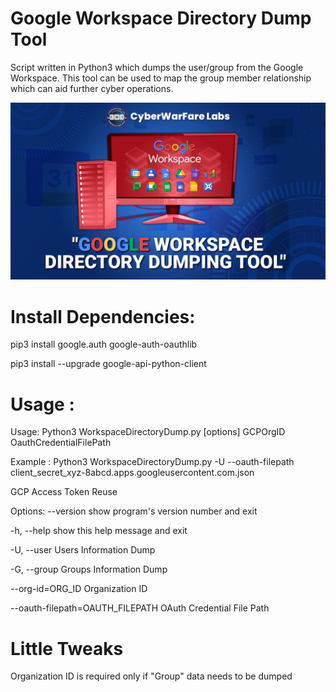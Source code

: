 # Google Workspace Directory Dump Tool

Script written in Python3 which dumps the user/group from the Google Workspace. This tool can be used to map the group member relationship which can aid further cyber operations.

![This is an image](gw.jpg)


# Install Dependencies: 

pip3 install google.auth google-auth-oauthlib

pip3 install --upgrade google-api-python-client


# Usage : 

Usage: Python3 WorkspaceDirectoryDump.py [options] GCPOrgID OauthCredentialFilePath

Example : Python3 WorkspaceDirectoryDump.py -U --oauth-filepath client_secret_xyz-8abcd.apps.googleusercontent.com.json

GCP Access Token Reuse

Options:
  --version             show program's version number and exit

  -h, --help            show this help message and exit

  -U, --user            Users Information Dump

  -G, --group           Groups Information Dump

  --org-id=ORG_ID       Organization ID

  --oauth-filepath=OAUTH_FILEPATH  OAuth Credential File Path

  
# Little Tweaks
  
  Organization ID is required only if "Group" data needs to be dumped
  
  
